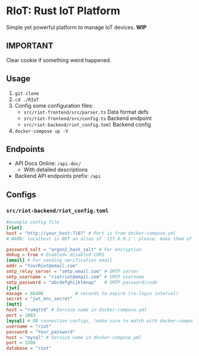 # RIoT: Rust IoT Platform

Simple yet powerful platform to manage IoT devices.
**WIP**

## IMPORTANT
Clear cookie if something weird happened.

## Usage
1. `git clone`
2. `cd ./RIoT`
3. Config some configuration files:
    +  `src/riot-frontend/src/parser.ts` Data format defs
    +  `src/riot-frontend/src/config.ts` Backend endpoint
    +  `src/riot-backend/riot_config.toml` Backend config
4.  `docker-compose up -V`

## Endpoints
+ API Docs Online: `/api-doc/`
    + With detailed descriptions
+ Backend API endpoints prefix: `/api`

## Configs

### `src/riot-backend/riot_config.toml`
```toml
#example config file
[riot]
host = "http://your_host:7107" # Port is from docker-compose.yml
# WARN: localhost is NOT an alias of '127.0.0.1': please, make them of both frontend and backend matches

password_salt = "argon2_hash_salt" # For encryption
debug = true # Enabled= disabled CORS
[email] # For sending verification email
addr = "YourRiot@email.com"
smtp_relay_server = "smtp.email.com" # SMTP server
smtp_username = "riotriot@email.com" # SMTP username
smtp_password = "abcdefghijklmnop"   # SMTP password/code
[jwt]
maxage = 86400            # seconds to expire (re-login interval)
secret = "jwt_enc_secret"
[mqtt]
host = "rumqttd" # Service name in docker-compose.yml
port = 1883
[mysql] # DB connection configs, !make sure to match with docker-compose.yml
username = "riot"
password = "Your_password"
host = "mysql" # Service name in docker-compose.yml
port = 3306
database = "riot"

```
